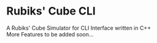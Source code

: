 # Rubiks' Cube CLI
A Rubiks' Cube Simulator for CLI Interface written in C++  
More Features to be added soon...
